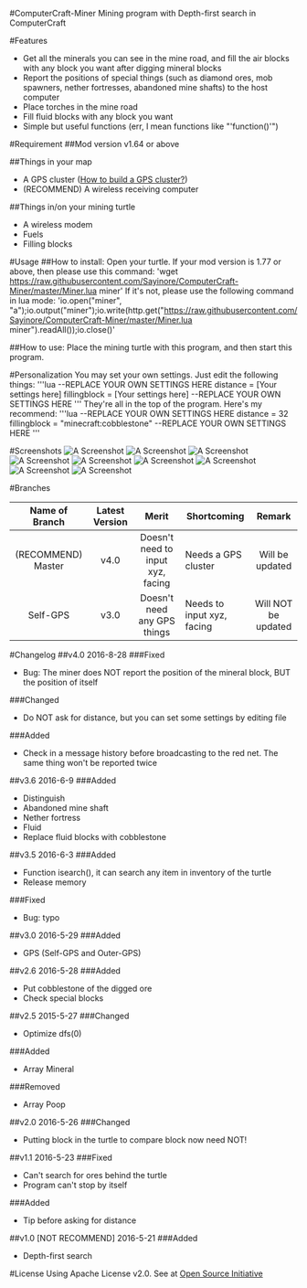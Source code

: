#ComputerCraft-Miner
Mining program with Depth-first search in ComputerCraft

#Features
- Get all the minerals you can see in the mine road, and fill the air blocks with any block you want after digging mineral blocks
- Report the positions of special things (such as diamond ores, mob spawners, nether fortresses, abandoned mine shafts) to the host computer
- Place torches in the mine road
- Fill fluid blocks with any block you want
- Simple but useful functions (err, I mean functions like "'function()'")

#Requirement
##Mod version
v1.64 or above

##Things in your map
- A GPS cluster ([How to build a GPS cluster?][1])
- (RECOMMEND) A wireless receiving computer

##Things in/on your mining turtle
- A wireless modem
- Fuels
- Filling blocks

#Usage
##How to install:
Open your turtle.
If your mod version is 1.77 or above, then please use this command:
'wget https://raw.githubusercontent.com/Sayinore/ComputerCraft-Miner/master/Miner.lua miner'
If it's not, please use the following command in lua mode:
'io.open("miner", "a");io.output("miner");io.write(http.get("https://raw.githubusercontent.com/Sayinore/ComputerCraft-Miner/master/Miner.lua miner").readAll());io.close()'

##How to use:
Place the mining turtle with this program, and then start this program.

#Personalization
You may set your own settings. Just edit the following things:
'''lua
--REPLACE YOUR OWN SETTINGS HERE
distance = [Your settings here]
fillingblock = [Your settings here]
--REPLACE YOUR OWN SETTINGS HERE
'''
They're all in the top of the program. Here's my recommend:
'''lua
--REPLACE YOUR OWN SETTINGS HERE
distance = 32
fillingblock = "minecraft:cobblestone"
--REPLACE YOUR OWN SETTINGS HERE
'''

#Screenshots
![A Screenshot](http://i1.buimg.com/4851/26fdb7b141881bc3.png "A Screenshot")
![A Screenshot](http://i1.buimg.com/4851/9f82d50637a59c00.png "A Screenshot")
![A Screenshot](http://i1.buimg.com/4851/ca0c06d37d4dacf6.png "A Screenshot")
![A Screenshot](http://i1.buimg.com/4851/a50fb0f93db0dce5.png "A Screenshot")
![A Screenshot](http://i1.buimg.com/4851/0433db651e33d488.png "A Screenshot")
![A Screenshot](http://i1.buimg.com/4851/d72f28702dcc9072.png "A Screenshot")
![A Screenshot](http://i1.buimg.com/4851/638fd4655fe44ef8.png "A Screenshot")
![A Screenshot](http://i1.buimg.com/4851/dd7722807ffbc03f.png "A Screenshot")
![A Screenshot](http://i1.buimg.com/4851/eb3e5b3dc29d02c3.png "A Screenshot")

#Branches

| Name of Branch | Latest Version | Merit | Shortcoming | Remark |
| :----------------: | :------------: | :------------------------------: | ------------------------- | :-----------------: |
| (RECOMMEND) Master | v4.0 | Doesn't need to input xyz, facing | Needs a GPS cluster | Will be updated |
| Self-GPS | v3.0 | Doesn't need any GPS things | Needs to input xyz, facing | Will NOT be updated |

#Changelog
##v4.0
2016-8-28
###Fixed
- Bug: The miner does NOT report the position of the mineral block, BUT the position of itself

###Changed
- Do NOT ask for distance, but you can set some settings by editing file

###Added
- Check in a message history before broadcasting to the red net. The same thing won't be reported twice

##v3.6
2016-6-9
###Added
- Distinguish
- Abandoned mine shaft
- Nether fortress
- Fluid
- Replace fluid blocks with cobblestone

##v3.5
2016-6-3
###Added
- Function isearch(), it can search any item in inventory of the turtle
- Release memory

###Fixed
- Bug: typo

##v3.0 2016-5-29
###Added
- GPS (Self-GPS and Outer-GPS)

##v2.6
2016-5-28
###Added
- Put cobblestone of the digged ore
- Check special blocks

##v2.5
2015-5-27
###Changed
- Optimize dfs(0)

###Added
- Array Mineral

###Removed
- Array Poop

##v2.0
2016-5-26
###Changed
- Putting block in the turtle to compare block now need NOT!

##v1.1
2016-5-23
###Fixed
- Can't search for ores behind the turtle
- Program can't stop by itself

###Added
- Tip before asking for distance

##v1.0 [NOT RECOMMEND]
2016-5-21
###Added
- Depth-first search

#License
Using Apache License v2.0.
See at [Open Source Initiative][2]

[1]:http://www.computercraft.info/forums2/index.php?/topic/3088-how-to-guide-gps-global-position-system "GPS Guide on ComputerCraft Forum"
[2]:https://opensource.org/licenses/Apache-2.0 "Apache License on Open Source Initiative"
